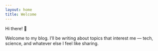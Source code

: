 ```yaml
---
layout: home
title: Welcome
---
```


Hi there! 👋

Welcome to my blog. I’ll be writing about topics that interest me — tech, science, and whatever else I feel like sharing.

